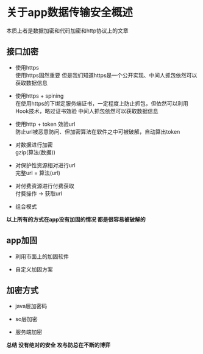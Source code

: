 # 关于app数据传输安全概述

本质上者是数据加密和代码加密和http协议上的文章

## 接口加密									

- 使用https				
使用https固然重要 但是我们知道https是一个公开实现、中间人抓包依然可以获取数据信息

- 使用https + spining    		
在使用https的下绑定服务端证书，一定程度上防止抓包，但依然可以利用Hook技术，略过证书效验
中间人抓包依然可以获取数据信息 		

- 使用http + token 效验url					
防止url被恶意防问、但加密算法在软件之中可被破解，自动算出token					

- 对数据进行加密						
gzip(算法(数据))			

- 对保护性资源相对进行url				
完整url = 算法(url)				

- 对付费资源进行付费获取				
付费操作 -> 获取url				

- 组合模式				

**以上所有的方式在app没有加固的情况 都是很容易被破解的**				

## app加固			

-  利用市面上的加固软件			

-  自定义加固方案			


## 加密方式

- java层加密码	

- so层加密		

- 服务端加密			


**总结 没有绝对的安全 攻与防总在不断的博弈**


